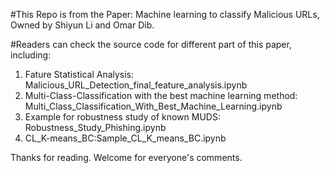 #This Repo is from the Paper: Machine learning to classify Malicious URLs, Owned by Shiyun Li and Omar Dib.

#Readers can check the source code for different part of this paper, including:
1. Fature Statistical Analysis: Malicious_URL_Detection_final_feature_analysis.ipynb
2. Multi-Class-Classification with the best machine learning method: Multi_Class_Classification_With_Best_Machine_Learning.ipynb
3. Example for robustness study of known MUDS: Robustness_Study_Phishing.ipynb
4. CL_K-means_BC:Sample_CL_K_means_BC.ipynb

Thanks for reading. Welcome for everyone's comments.
